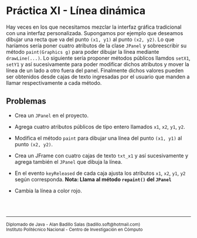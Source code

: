 # Práctica XI - Línea dinámica

Hay veces en los que necesitamos mezclar la interfaz gráfica tradicional con una interfaz personalizada. Supongamos por ejemplo que deseamos dibujar una recta que va del punto `(x1, y1)` al punto `(x2, y2)`. Lo que haríamos sería poner cuatro atributos de la clase `JPanel` y sobreescribir su método `paint(Graphics g)` para poder dibujar la línea mediante `drawLine(...)`. Lo siguiente sería proponer métodos públicos llamdos `setX1`, `setY1` y así sucesivamente para poder modificar dichos atributos y mover la línea de un lado a otro fuera del panel. Finalmente dichos valores pueden ser obtenidos desde cajas de texto ingresadas por el usuario que manden a llamar respectivamente a cada método.

## Problemas

* Crea un `JPanel` en el proyecto.

* Agrega cuatro atributos públicos de tipo entero llamados `x1`, `x2`, `y1`, `y2`.

* Modifica el método `paint` para dibujar una línea del punto `(x1, y1)` al punto `(x2, y2)`.

* Crea un JFrame con cuatro cajas de texto `txt_x1` y así sucesivamente y agrega también el `JPanel` que dibuja la línea.

* En el evento `keyReleased` de cada caja ajusta los atributos `x1`, `x2`, `y1`, `y2` según corresponda. **Nota: Llama al método `repaint()` del `JPanel`**

* Cambia la línea a color rojo.

<br><br>
<hr>
<small>
Diplomado de Java - Alan Badillo Salas (badillo.soft@hotmail.com)<br>
Instituto Politécnico Nacional - Centro de Investigación en Cómputo
</small>
